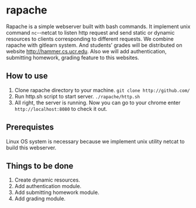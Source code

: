rapache
=======

Rapache is a simple webserver built with bash commands. It implement unix command `nc`--netcat to listen http request and send static or dynamic resources to clients corresponding to different requests. We combine rapache with gitlearn system. And students’ grades will be distributed on website http://hammer.cs.ucr.edu. Also we will add authentication, submitting homework, grading feature to this websites.

How to use
-------
1. Clone rapache directory to your machine.
`git clone http://github.com/`
2. Run http.sh script to start server.
`./rapache/http.sh`
3. All right, the server is running. Now you can go to your chrome enter `http://localhost:8080` to check it out.

Prerequistes
---------
Linux OS system is necessary because we implement unix utility netcat to build this webserver.

Things to be done
-----------
1. Create dynamic resources.
2. Add authentication module.
3. Add submitting homework module.
4. Add grading module.
